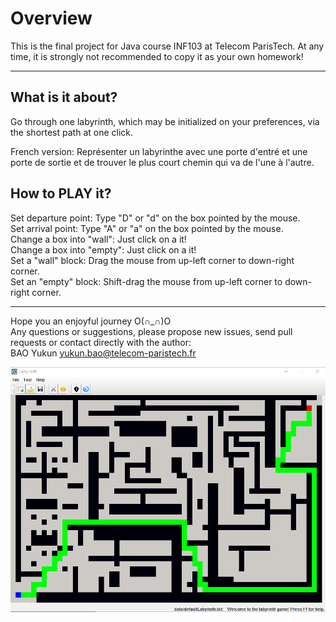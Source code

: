 # Overview

This is the final project for Java course INF103 at Telecom ParisTech.
At any time, it is strongly not recommended to copy it as your own homework!

***
## What is it about?

Go through one labyrinth, which may be initialized on your preferences, via the shortest path at one click.

French version: Représenter un labyrinthe avec une porte d'entré et une porte de sortie et de trouver le plus court chemin qui va de l'une à l'autre.

## How to PLAY it?

Set departure point: Type \"D\" or \"d\" on the box pointed by the mouse.  
Set arrival point:   Type \"A\" or \"a\" on the box pointed by the mouse.  
Change a box into \"wall\":  Just click on a it!  
Change a box into \"empty\": Just click on a it!  
Set a \"wall\" block:   Drag the mouse from up-left corner to down-right corner.  
Set an \"empty\" block:  Shift-drag the mouse from up-left corner to down-right corner.

***

Hope you an enjoyful journey O(∩\_∩)O  
Any questions or suggestions, please propose new issues, send pull requests or contact directly with the author:  
BAO Yukun    yukun.bao@telecom-paristech.fr

![screen shot](https://github.com/baoyukun/gameLabyrinth/blob/990258212945289f63759cc46b7b2be1fa594e58/data/GUI.png "screen shot")

